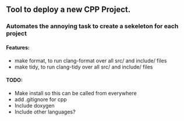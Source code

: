 ## Tool to deploy a new CPP Project.

### Automates the annoying task to create a sekeleton for each project

#### Features:

- make format, to run clang-format over all src/ and include/ files
- make tidy, to run clang-tidy over all src/ and include/ files

#### TODO: 

- Make install so this can be called from everywhere
- add .gitignore for cpp
- Include doxygen
- Include other languages?